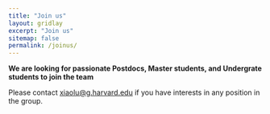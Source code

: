 ```yaml
---
title: "Join us"
layout: gridlay
excerpt: "Join us"
sitemap: false
permalink: /joinus/
---
```

**We are  looking for passionate Postdocs, Master students, and Undergrate students to join the team**

Please contact xiaolu@g.harvard.edu if you have interests in any position in the group.
